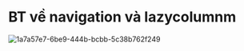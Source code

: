 # BT về navigation và lazycolumnm

![1a7a57e7-6be9-444b-bcbb-5c38b762f249](https://github.com/user-attachments/assets/9d919f5d-e670-49a2-a787-626c7bff6c6f)
